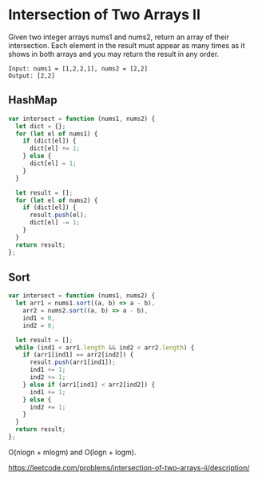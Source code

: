# Intersection of Two Arrays II

Given two integer arrays nums1 and nums2, return an array of their intersection. Each element in the result must appear as many times as it shows in both arrays and you may return the result in any order.

```
Input: nums1 = [1,2,2,1], nums2 = [2,2]
Output: [2,2]
```

## HashMap

```js
var intersect = function (nums1, nums2) {
  let dict = {};
  for (let el of nums1) {
    if (dict[el]) {
      dict[el] += 1;
    } else {
      dict[el] = 1;
    }
  }

  let result = [];
  for (let el of nums2) {
    if (dict[el]) {
      result.push(el);
      dict[el] -= 1;
    }
  }
  return result;
};
```

## Sort

```js
var intersect = function (nums1, nums2) {
  let arr1 = nums1.sort((a, b) => a - b),
    arr2 = nums2.sort((a, b) => a - b),
    ind1 = 0,
    ind2 = 0;

  let result = [];
  while (ind1 < arr1.length && ind2 < arr2.length) {
    if (arr1[ind1] == arr2[ind2]) {
      result.push(arr1[ind1]);
      ind1 += 1;
      ind2 += 1;
    } else if (arr1[ind1] < arr2[ind2]) {
      ind1 += 1;
    } else {
      ind2 += 1;
    }
  }
  return result;
};
```

O(nlogn + mlogm) and O(logn + logm).

https://leetcode.com/problems/intersection-of-two-arrays-ii/description/
